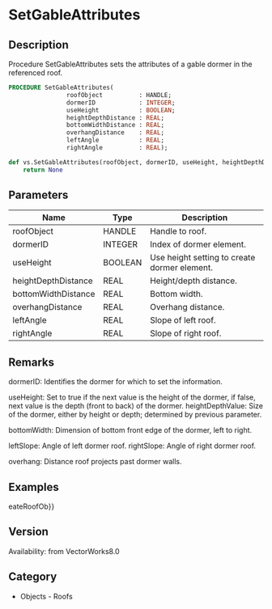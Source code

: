 # SetGableAttributes

## Description
Procedure SetGableAttributes sets the attributes of a gable dormer in the referenced roof.

```pascal
PROCEDURE SetGableAttributes(
				roofObject          : HANDLE;
				dormerID            : INTEGER;
				useHeight           : BOOLEAN;
				heightDepthDistance : REAL;
				bottomWidthDistance : REAL;
				overhangDistance    : REAL;
				leftAngle           : REAL;
				rightAngle          : REAL);
```

```python
def vs.SetGableAttributes(roofObject, dormerID, useHeight, heightDepthDistance, bottomWidthDistance, overhangDistance, leftAngle, rightAngle):
    return None
```

## Parameters
|Name|Type|Description|
|---|---|---|
|roofObject|HANDLE|Handle to roof.|
|dormerID|INTEGER|Index of dormer element.|
|useHeight|BOOLEAN|Use height setting to create dormer element.|
|heightDepthDistance|REAL|Height/depth distance.|
|bottomWidthDistance|REAL|Bottom width.|
|overhangDistance|REAL|Overhang distance.|
|leftAngle|REAL|Slope of left roof.|
|rightAngle|REAL|Slope of right roof.|

## Remarks
dormerID: Identifies the dormer for which to set the information.

useHeight: Set to true if the next value is the height of the dormer, if false, next value is the depth (front to back) of the dormer.
heightDepthValue: Size of the dormer, either by height or depth; determined by previous parameter.

bottomWidth: Dimension of bottom front edge of the dormer, left to right.

leftSlope: Angle of left dormer roof.
rightSlope: Angle of right dormer roof.

overhang: Distance roof projects past dormer walls.

## Examples
eateRoofOb}}

## Version
Availability: from VectorWorks8.0

## Category
* Objects - Roofs

